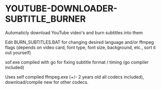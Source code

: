 # YOUTUBE-DOWNLOADER-SUBTITLE_BURNER
Automaticly download YouTube video's and burn subtitles into them

Edit BURN_SUBTITLES.BAT for changing desired language and/or ffmpeg flags (depends on video card, font type, font size, background, etc., sort it out yourself)

sof.exe compiled with go for fixing subtitle format / timing (go compiler included)

Uses self compiled ffmpeg.exe (+/- 2 years old all codecs included), download/compile new for other codecs.

